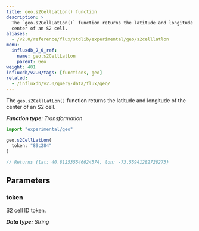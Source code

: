 ```yaml
---
title: geo.s2CellLatLon() function
description: >
  The `geo.s2CellLatLon()` function returns the latitude and longitude of the
  center of an S2 cell.
aliases:
  - /v2.0/reference/flux/stdlib/experimental/geo/s2celllatlon
menu:
  influxdb_2_0_ref:
    name: geo.s2CellLatLon
    parent: Geo
weight: 401
influxdb/v2.0/tags: [functions, geo]
related:
  - /influxdb/v2.0/query-data/flux/geo/
---
```


The `geo.s2CellLatLon()` function returns the latitude and longitude of the
center of an S2 cell.

_**Function type:** Transformation_

```js
import "experimental/geo"

geo.s2CellLatLon(
  token: "89c284"
)

// Returns {lat: 40.812535546624574, lon: -73.55941282728273}
```

## Parameters

### token
S2 cell ID token.

_**Data type:** String_
